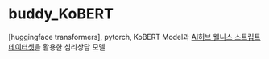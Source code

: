 # buddy_KoBERT
 [huggingface transformers], pytorch, KoBERT Model과 [AI허브 웰니스 스트립트 데이터셋](https://aihub.or.kr/keti_data_board/language_intelligence)을 활용한 심리상담 모델
